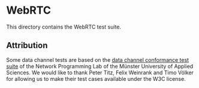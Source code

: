 # WebRTC

This directory contains the WebRTC test suite.

## Attribution

Some data channel tests are based on the [data channel conformance test
suite][nplab-webrtc-dc-playground] of the Network Programming Lab of the Münster
University of Applied Sciences. We would like to thank Peter Titz, Felix Weinrank and Timo
Völker for allowing us to make their test cases available under the W3C license.

[nplab-webrtc-dc-playground]: https://github.com/nplab/WebRTC-Data-Channel-Playground/tree/master/conformance-tests
